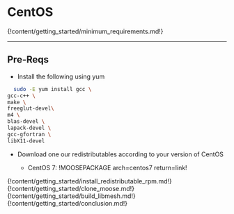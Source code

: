 # CentOS

{!content/getting_started/minimum_requirements.md!}

---
## Pre-Reqs
* Install the following using yum

```bash
  sudo -E yum install gcc \
gcc-c++ \
make \
freeglut-devel\
m4 \
blas-devel \
lapack-devel \
gcc-gfortran \
libX11-devel
```

* Download one our redistributables according to your version of CentOS

    * CentOS 7: !MOOSEPACKAGE arch=centos7 return=link!

{!content/getting_started/install_redistributable_rpm.md!}
{!content/getting_started/clone_moose.md!}
{!content/getting_started/build_libmesh.md!}
{!content/getting_started/conclusion.md!}